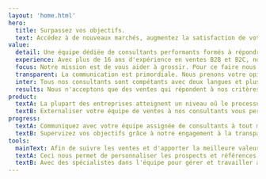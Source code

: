```yaml
---
layout: 'home.html'
hero:
  title: Surpassez vos objectifs.
  text: Accédez à de nouveaux marchés, augmentez la satisfaction de votre clientèle, et augmentez vos revenus en délegant vos ventes à des experts.
value:
  detail: Une équipe dédiée de consultants performants formés à répondre aux attentes de vos clients.
  experience: Avec plus de 16 ans d'expérience en ventes B2B et B2C, nous avons dévelopés des techniques de solicitation innovatives.
  focus: Notre mission est de vous aider à grossir. Pour ce faire nous sommes à l'affut des meilleurs opportunités.
  transparent: La communication est primordiale. Nous prenons votre opinion en compte afin de bâtir une relation durable et saine.
  inter: Tous nos consultants sont compétants avec deux langues et plus. Atteignez de nouvelles audiences rapidement.
  results: Nous n'acceptons que des ventes qui répondent à nos critères les plus élevés. La qualité passe avant tout.
product:
  textA: La plupart des entreprises atteignent un niveau oû le processus de ventes internes devient le maillon faible. Beaucoup de temps et de resources sont détournés de l'offre principale, ce qui a des conséquences néfastes sur leur modèle d'affaires.
  textB: Externaliser votre équipe de ventes à nos consultants vous permettent de réconcilier le meilleur des deux mondes. Acquérez de nouveaux clients plus rapidement tout en leur offrant une expérience positive.
progress:
  textA: Communiquez avec votre équipe assignée de consultants à tout moment et recevez des informations détaillées sur la performance de vos campagnes actuelles.
  textB: Supervizez vos objectifs grâce à notre engagement à la transparence. Chacun de nos rapports est examiné manuellement pour s'assurer d'une compréhension aisée.
tools:
  mainText: Afin de suivre les ventes et d'apporter la meilleure valeur à nos partenaires, nous utilisons la suite logicielle Salesforce.
  textA: Ceci nous permet de personnaliser les prospects et références de chaque campagne campagne en fonction des besoins de nos clients.
  textB: Avec des spécialistes dans l'équipe pour gérer et travailler avec nos employés pour une efficacité accrue.
---
```


